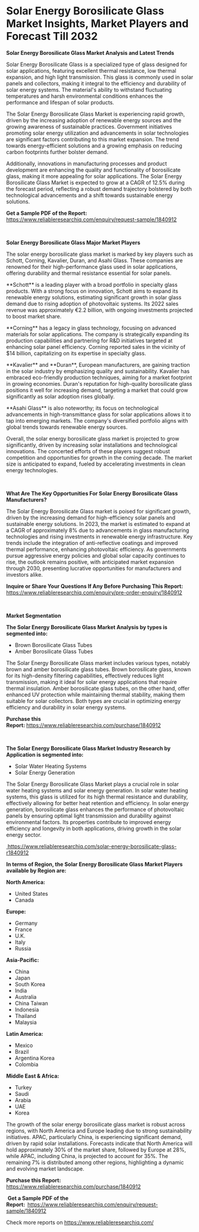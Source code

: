 <p><h1>Solar Energy Borosilicate Glass Market Insights, Market Players and Forecast Till 2032</h1></p><p><strong>Solar Energy Borosilicate Glass Market Analysis and Latest Trends</strong></p>
<p><p>Solar Energy Borosilicate Glass is a specialized type of glass designed for solar applications, featuring excellent thermal resistance, low thermal expansion, and high light transmission. This glass is commonly used in solar panels and collectors, making it integral to the efficiency and durability of solar energy systems. The material's ability to withstand fluctuating temperatures and harsh environmental conditions enhances the performance and lifespan of solar products.</p><p>The Solar Energy Borosilicate Glass Market is experiencing rapid growth, driven by the increasing adoption of renewable energy sources and the growing awareness of sustainable practices. Government initiatives promoting solar energy utilization and advancements in solar technologies are significant factors contributing to this market expansion. The trend towards energy-efficient solutions and a growing emphasis on reducing carbon footprints further bolster demand. </p><p>Additionally, innovations in manufacturing processes and product development are enhancing the quality and functionality of borosilicate glass, making it more appealing for solar applications. The Solar Energy Borosilicate Glass Market is expected to grow at a CAGR of 12.5% during the forecast period, reflecting a robust demand trajectory bolstered by both technological advancements and a shift towards sustainable energy solutions.</p></p>
<p><strong>Get a Sample PDF of the Report:&nbsp;</strong> <a href="https://www.reliableresearchiq.com/enquiry/request-sample/1840912?utm_campaign=2132&utm_medium=2&utm_source=Github&utm_content=ia&utm_term=03022025&utm_id=solar-energy-borosilicate-glass">https://www.reliableresearchiq.com/enquiry/request-sample/1840912</a></p>
<p>&nbsp;</p>
<p><strong>Solar Energy Borosilicate Glass Major Market Players</strong></p>
<p><p>The solar energy borosilicate glass market is marked by key players such as Schott, Corning, Kavalier, Duran, and Asahi Glass. These companies are renowned for their high-performance glass used in solar applications, offering durability and thermal resistance essential for solar panels.</p><p>**Schott** is a leading player with a broad portfolio in specialty glass products. With a strong focus on innovation, Schott aims to expand its renewable energy solutions, estimating significant growth in solar glass demand due to rising adoption of photovoltaic systems. Its 2022 sales revenue was approximately €2.2 billion, with ongoing investments projected to boost market share.</p><p>**Corning** has a legacy in glass technology, focusing on advanced materials for solar applications. The company is strategically expanding its production capabilities and partnering for R&D initiatives targeted at enhancing solar panel efficiency. Corning reported sales in the vicinity of $14 billion, capitalizing on its expertise in specialty glass.</p><p>**Kavalier** and **Duran**, European manufacturers, are gaining traction in the solar industry by emphasizing quality and sustainability. Kavalier has embraced eco-friendly production techniques, aiming for a market footprint in growing economies. Duran's reputation for high-quality borosilicate glass positions it well for increasing demand, targeting a market that could grow significantly as solar adoption rises globally.</p><p>**Asahi Glass** is also noteworthy; its focus on technological advancements in high-transmittance glass for solar applications allows it to tap into emerging markets. The company's diversified portfolio aligns with global trends towards renewable energy sources.</p><p>Overall, the solar energy borosilicate glass market is projected to grow significantly, driven by increasing solar installations and technological innovations. The concerted efforts of these players suggest robust competition and opportunities for growth in the coming decade. The market size is anticipated to expand, fueled by accelerating investments in clean energy technologies.</p></p>
<p>&nbsp;</p>
<p><strong>What Are The Key Opportunities For Solar Energy Borosilicate Glass Manufacturers?</strong></p>
<p><p>The Solar Energy Borosilicate Glass market is poised for significant growth, driven by the increasing demand for high-efficiency solar panels and sustainable energy solutions. In 2023, the market is estimated to expand at a CAGR of approximately 8% due to advancements in glass manufacturing technologies and rising investments in renewable energy infrastructure. Key trends include the integration of anti-reflective coatings and improved thermal performance, enhancing photovoltaic efficiency. As governments pursue aggressive energy policies and global solar capacity continues to rise, the outlook remains positive, with anticipated market expansion through 2030, presenting lucrative opportunities for manufacturers and investors alike.</p></p>
<p><strong>Inquire or Share Your Questions If Any Before Purchasing This Report:</strong> <a href="https://www.reliableresearchiq.com/enquiry/pre-order-enquiry/1840912?utm_campaign=2132&utm_medium=2&utm_source=Github&utm_content=ia&utm_term=03022025&utm_id=solar-energy-borosilicate-glass">https://www.reliableresearchiq.com/enquiry/pre-order-enquiry/1840912</a></p>
<p>&nbsp;</p>
<p><strong>Market Segmentation</strong></p>
<p><strong>The Solar Energy Borosilicate Glass Market Analysis by types is segmented into:</strong></p>
<p><ul><li>Brown Borosilicate Glass Tubes</li><li>Amber Borosilicate Glass Tubes</li></ul></p>
<p><p>The Solar Energy Borosilicate Glass market includes various types, notably brown and amber borosilicate glass tubes. Brown borosilicate glass, known for its high-density filtering capabilities, effectively reduces light transmission, making it ideal for solar energy applications that require thermal insulation. Amber borosilicate glass tubes, on the other hand, offer enhanced UV protection while maintaining thermal stability, making them suitable for solar collectors. Both types are crucial in optimizing energy efficiency and durability in solar energy systems.</p></p>
<p><strong>Purchase this Report:&nbsp;</strong><a href="https://www.reliableresearchiq.com/purchase/1840912?utm_campaign=2132&utm_medium=2&utm_source=Github&utm_content=ia&utm_term=03022025&utm_id=solar-energy-borosilicate-glass">https://www.reliableresearchiq.com/purchase/1840912</a></p>
<p>&nbsp;</p>
<p><strong>The Solar Energy Borosilicate Glass Market Industry Research by Application is segmented into:</strong></p>
<p><ul><li>Solar Water Heating Systems</li><li>Solar Energy Generation</li></ul></p>
<p><p>The Solar Energy Borosilicate Glass Market plays a crucial role in solar water heating systems and solar energy generation. In solar water heating systems, this glass is utilized for its high thermal resistance and durability, effectively allowing for better heat retention and efficiency. In solar energy generation, borosilicate glass enhances the performance of photovoltaic panels by ensuring optimal light transmission and durability against environmental factors. Its properties contribute to improved energy efficiency and longevity in both applications, driving growth in the solar energy sector.</p></p>
<p><a href="https://www.reliableresearchiq.com/solar-energy-borosilicate-glass-r1840912?utm_campaign=2132&utm_medium=2&utm_source=Github&utm_content=ia&utm_term=03022025&utm_id=solar-energy-borosilicate-glass">&nbsp;https://www.reliableresearchiq.com/solar-energy-borosilicate-glass-r1840912</a></p>
<p><strong>In terms of Region, the Solar Energy Borosilicate Glass Market Players available by Region are:</strong></p>
<p>
    <p> <strong> North America: </strong>
        <ul>
            <li>United States</li>
            <li>Canada</li>
        </ul>
        </p> 
    <p> <strong> Europe: </strong>
        <ul>
            <li>Germany</li>
            <li>France</li>
            <li>U.K.</li>
            <li>Italy</li>
            <li>Russia</li>
        </ul>
        </p> 
    <p> <strong> Asia-Pacific: </strong>
        <ul>
            <li>China</li>
            <li>Japan</li>
            <li>South Korea</li>
            <li>India</li>
            <li>Australia</li>
            <li>China Taiwan</li>
            <li>Indonesia</li>
            <li>Thailand</li>
            <li>Malaysia</li>
        </ul>
        </p> 
    <p> <strong> Latin America: </strong>
        <ul>
            <li>Mexico</li>
            <li>Brazil</li>
            <li>Argentina Korea</li>
            <li>Colombia</li>
        </ul>
        </p> 
    <p> <strong> Middle East & Africa: </strong>
        <ul>
            <li>Turkey</li>
            <li>Saudi</li>
            <li>Arabia</li>
            <li>UAE</li>
            <li>Korea</li>
        </ul>
    </p>
    </p>
<p><p>The growth of the solar energy borosilicate glass market is robust across regions, with North America and Europe leading due to strong sustainability initiatives. APAC, particularly China, is experiencing significant demand, driven by rapid solar installations. Forecasts indicate that North America will hold approximately 30% of the market share, followed by Europe at 28%, while APAC, including China, is projected to account for 35%. The remaining 7% is distributed among other regions, highlighting a dynamic and evolving market landscape.</p></p>
<p><strong>Purchase this Report: </strong><a href="https://www.reliableresearchiq.com/purchase/1840912?utm_campaign=2132&utm_medium=2&utm_source=Github&utm_content=ia&utm_term=03022025&utm_id=solar-energy-borosilicate-glass">https://www.reliableresearchiq.com/purchase/1840912</a></p>
<p>&nbsp;<strong>Get a Sample PDF of the Report:&nbsp;&nbsp;</strong><a href="https://www.reliableresearchiq.com/enquiry/request-sample/1840912?utm_campaign=2132&utm_medium=2&utm_source=Github&utm_content=ia&utm_term=03022025&utm_id=solar-energy-borosilicate-glass">https://www.reliableresearchiq.com/enquiry/request-sample/1840912</a></p>
<p><strong></strong></p>
<p>Check more reports on <a href="https://www.reliableresearchiq.com/?utm_campaign=2132&utm_medium=2&utm_source=Github&utm_content=ia&utm_term=03022025&utm_id=solar-energy-borosilicate-glass">https://www.reliableresearchiq.com/</a></p>